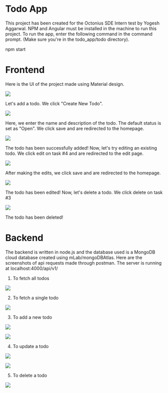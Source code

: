 # Todo App
This project has been created for the Octonius SDE Intern test by Yogesh Aggarwal.  NPM and Angular must be installed in the machine to run this project. To run the app, enter the following command in the command prompt. (Make sure you're in the todo_app/todo directory). 

npm start

# Frontend
Here is the UI of the project made using Material design.

![](images/intro.PNG)

Let's add a todo. We click "Create New Todo".

![](images/create.PNG)

Here, we enter the name and description of the todo. The default status is set as "Open". We click save and are redirected to the homepage.

![](images/create-completed.PNG)

The todo has been successfully added! Now, let's try editing an existing todo. We click edit on task #4 and are redirected to the edit page.

![](images/edit.PNG)

After making the edits, we click save and are redirected to the homepage. 

![](images/edit-completed.PNG)

The todo has been edited! Now, let's delete a todo. We click delete on task #3

![](images/delete.PNG)

The todo has been deleted!


# Backend
The backend is written in node.js and the database used is a MongoDB cloud database created using mLab/mongoDBAtlas. Here are the screenshots of api requests made through postman. The server is running at localhost:4000/api/v1/

1. To fetch all todos

![](images/get-all-todos.PNG)

2. To fetch a single todo

![](images/get-one-todo.PNG)

3. To add a new todo 

![](images/new-todo-start.PNG)

![](images/new-todo-finish.PNG)

4. To update a todo

![](images/update-todo.PNG)

![](images/update-todo-resp.PNG)

5. To delete a todo

![](images/delete-todo.PNG)


